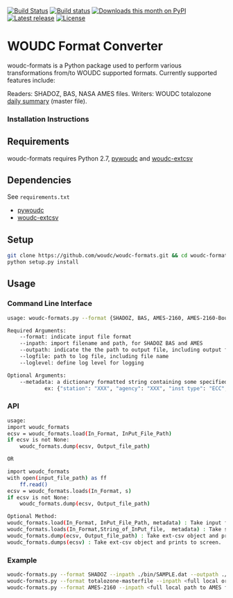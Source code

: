[![Build Status](https://travis-ci.org/woudc/woudc-formats.png?branch=master)](https://travis-ci.org/woudc/woudc-formats)
[![Build status](https://ci.appveyor.com/api/projects/status/02koln2pe4ap5kvd/branch/master?svg=true)](https://ci.appveyor.com/project/tomkralidis/woudc-formats)
[![Downloads this month on PyPI](https://img.shields.io/pypi/dm/woudc-formats.svg)](http://pypi.python.org/pypi/woudc-formats)
[![Latest release](https://img.shields.io/pypi/v/woudc-formats.svg)](http://pypi.python.org/pypi/woudc-formats)
[![License](https://img.shields.io/github/license/woudc/woudc-formats.svg)](https://github.com/woudc/woudc-formats)

# WOUDC Format Converter 

woudc-formats is a Python package used to perform various transformations
from/to WOUDC supported formats.
Currently supported features include:

Readers: SHADOZ, BAS, NASA AMES files.
Writers: WOUDC totalozone [daily summary](http://woudc.org/archive/Summaries/TotalOzone/Daily_Summary/FileFormat_DV.txt) (master file).

### Installation Instructions

## Requirements
woudc-formats requires Python 2.7, [pywoudc](https://github.com/woudc/pywoudc) and [woudc-extcsv](https://github.com/woudc/woudc-extcsv)

## Dependencies
See `requirements.txt`
- [pywoudc](https://github.com/woudc/pywoudc)
- [woudc-extcsv](https://github.com/woudc/woudc-extcsv)

## Setup
```bash
git clone https://github.com/woudc/woudc-formats.git && cd woudc-formats
python setup.py install
```

## Usage

### Command Line Interface
```bash
usage: woudc-formats.py --format {SHADOZ, BAS, AMES-2160, AMES-2160-Boulder, totalozone-masterfile} --inpath PATH/FILENAME --outpath PATH/FILENAME --logfile PATH/LOGFILE --loglevel {DEBUG, CRITICAL, ERROR, WARNING, INFO, DEBUG, NOTSET}

Required Arguments:
    --format: indicate input file format
    --inpath: import filename and path, for SHADOZ BAS and AMES
    --outpath: indicate the the path to output file, including output filename
    --logfile: path to log file, including file name
    --loglevel: define log level for logging

Optional Arguments:
    --metadata: a dictionary formatted string containing some specified station metadation information
            ex: {"station": "XXX", "agency": "XXX", "inst type": "ECC", "inst number": "XXXXX", "SA": "XX" , "ID" : "XXX"}
```

### API
```bash
usage: 
import woudc_formats
ecsv = woudc_formats.load(In_Format, InPut_File_Path)
if ecsv is not None:
    woudc_formats.dump(ecsv, Output_file_path)

OR

import woudc_formats
with open(input_file_path) as ff
    ff.read()
ecsv = woudc_formats.loads(In_Format, s)
if ecsv is not None:
    woudc_formats.dump(ecsv, Output_file_path)

Optional Method:
woudc_formats.load(In_Format, InPut_File_Path, metadata) : Take input file path and return ext-csv object, metadata is required for AMES file for most cases, see optional arguments for Command Line Interface for more detail.
woudc_formats.loads(In_Format,String_of_InPut_file,  metadata) : Take string represenataion of input file and return ext-csv object. Metadata is required for AMES file for most cases, see optional arguments for Command Line Interface for more detail.
woudc_formats.dump(ecsv, Output_file_path) : Take ext-csv object and produce output file.
woudc_formats.dumps(ecsv) : Take ext-csv object and prints to screen.
```
### Example
```bash
woudc-formats.py --format SHADOZ --inpath ./bin/SAMPLE.dat --outpath ./bin/SAMPLE.csv --logfile ./bin/LOG.log --loglevel DEBUG
woudc-formats.py --format totalozone-masterfile --inpath <full local or web path to totalozone snapshot> --outpath <output path> --loglevel <log level> --logfile <log file>
woudc-formats.py --format AMES-2160 --inpath <full local path to AMES file> --outpath <output path> --loglevel <log level> --logfile <log file> --metadata '{"station": "Boulder", "agency": "ukmo", "SA": "XXX", "inst type": "ECC", "inst number": "6A3412"}'
```
